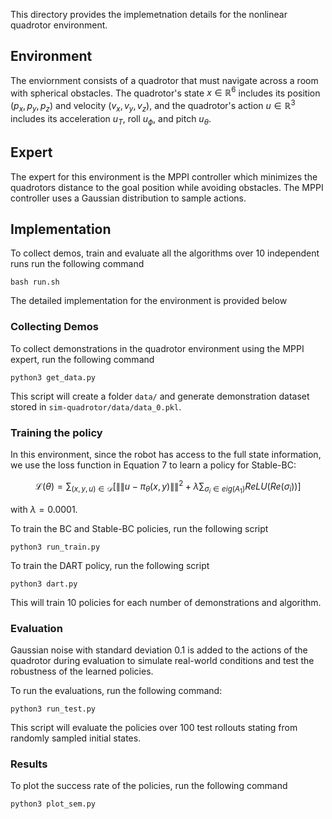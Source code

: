 This directory provides the implemetnation details for the nonlinear quadrotor environment.

## Environment
The enviornment consists of a quadrotor that must navigate across a room with spherical obstacles.
The quadrotor's state $x \in \mathbb{R}^6$ includes its position $(p_x, p_y, p_z)$ and velocity $(v_x, v_y, v_z)$, and the quadrotor's action $u \in \mathbb{R}^3$ includes its acceleration $u_T$, roll $u_\phi$, and pitch $u_\theta$. 

## Expert
The expert for this environment is the MPPI controller which minimizes the quadrotors distance to the goal position while avoiding obstacles. The MPPI controller uses a Gaussian distribution to sample actions.

## Implementation
To collect demos, train and evaluate all the algorithms over 10 independent runs run the following command
```
bash run.sh
```

The detailed implementation for the environment is provided below

### Collecting Demos
To collect demonstrations in the quadrotor environment using the MPPI expert, run the following command
```
python3 get_data.py
```
This script will create a folder `data/` and generate demonstration dataset stored in `sim-quadrotor/data/data_0.pkl`.

### Training the policy
In this environment, since the robot has access to the full state information, we use the loss function in Equation 7 to learn a policy for Stable-BC:

$$
\mathcal L(\theta) = \sum_{(x, y, u) \in \mathcal D}\Big [ \|\|u - \pi_\theta(x, y)\|\|^2 + \lambda \sum_{\sigma_i \in eig(A_1)} ReLU(Re(\sigma_i)) \Big]
$$

with $\lambda = 0.0001$. 

To train the BC and Stable-BC policies, run the following script
```
python3 run_train.py
```
To train the DART policy, run the following script
```
python3 dart.py
```

This will train 10 policies for each number of demonstrations and algorithm.

### Evaluation
Gaussian noise with standard deviation 0.1 is added to the actions of the quadrotor during evaluation to simulate real-world conditions and test the robustness of the learned policies. 

To run the evaluations, run the following command:
```
python3 run_test.py
```

This script will evaluate the policies over 100 test rollouts stating from randomly sampled initial states.

### Results
To plot the success rate of the policies, run the following command
```
python3 plot_sem.py
```
